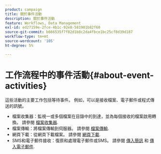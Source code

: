```yaml
---
product: campaign
title: 關於事件活動
description: 關於事件活動
feature: Workflows, Data Management
exl-id: ed27159e-2fce-4b1c-92e8-581901b82f60
source-git-commit: b666535f7f82d1b8c2da4fbce1bc25cf8d39d187
workflow-type: tm+mt
source-wordcount: '105'
ht-degree: 5%

---
```


# 工作流程中的事件活動{#about-event-activities}



這些活動的主要工作包括等待事件。 例如，可以是接收檔案、電子郵件或程式傳送的訊號。

* 檔案收集器：監視一或多個檔案在目錄中的到達，並為每個接收的檔案啟用轉換。 請參閱 [檔案收集器](file-collector.md).
* 檔案傳輸：將檔案傳輸到伺服器。 請參閱 [檔案傳輸](file-transfer.md).
* 網頁下載：從網頁下載檔案。 請參閱 [網頁下載](web-download.md).
* SMS和電子郵件接收：復原和處理電子郵件或SMS。 請參閱 [傳入簡訊](inbound-sms.md) 和 [傳入電子郵件](inbound-emails.md).
